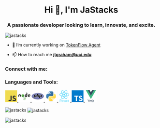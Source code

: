 <h1 align="center">Hi 👋, I'm JaStacks</h1>
<h3 align="center">A passionate developer looking to learn, innovate, and excite.</h3>

<p align="left"> <img src="https://komarev.com/ghpvc/?username=jastacks&label=Profile%20views&color=0e75b6&style=flat" alt="jastacks" /> </p>

- 🔭 I’m currently working on [TokenFlow Agent](https://github.com/JaStacks/TokenFlow-Agent)

- 📫 How to reach me **jtgraham@uci.edu**

<h3 align="left">Connect with me:</h3>
<p align="left">
</p>

<h3 align="left">Languages and Tools:</h3>
<p align="left"> <a href="https://developer.mozilla.org/en-US/docs/Web/JavaScript" target="_blank" rel="noreferrer"> <img src="https://raw.githubusercontent.com/devicons/devicon/master/icons/javascript/javascript-original.svg" alt="javascript" width="40" height="40"/> </a> <a href="https://nodejs.org" target="_blank" rel="noreferrer"> <img src="https://raw.githubusercontent.com/devicons/devicon/master/icons/nodejs/nodejs-original-wordmark.svg" alt="nodejs" width="40" height="40"/> </a> <a href="https://www.php.net" target="_blank" rel="noreferrer"> <img src="https://raw.githubusercontent.com/devicons/devicon/master/icons/php/php-original.svg" alt="php" width="40" height="40"/> </a> <a href="https://www.python.org" target="_blank" rel="noreferrer"> <img src="https://raw.githubusercontent.com/devicons/devicon/master/icons/python/python-original.svg" alt="python" width="40" height="40"/> </a> <a href="https://reactjs.org/" target="_blank" rel="noreferrer"> <img src="https://raw.githubusercontent.com/devicons/devicon/master/icons/react/react-original-wordmark.svg" alt="react" width="40" height="40"/> </a> <a href="https://www.typescriptlang.org/" target="_blank" rel="noreferrer"> <img src="https://raw.githubusercontent.com/devicons/devicon/master/icons/typescript/typescript-original.svg" alt="typescript" width="40" height="40"/> </a> <a href="https://vuejs.org/" target="_blank" rel="noreferrer"> <img src="https://raw.githubusercontent.com/devicons/devicon/master/icons/vuejs/vuejs-original-wordmark.svg" alt="vuejs" width="40" height="40"/> </a> </p>

<p><img align="left" src="https://github-readme-stats.vercel.app/api/top-langs?username=jastacks&show_icons=true&locale=en&layout=compact" alt="jastacks" /></p>

<p>&nbsp;<img align="center" src="https://github-readme-stats.vercel.app/api?username=jastacks&show_icons=true&locale=en" alt="jastacks" /></p>

<p><img align="center" src="https://github-readme-streak-stats.herokuapp.com/?user=jastacks&" alt="jastacks" /></p>
